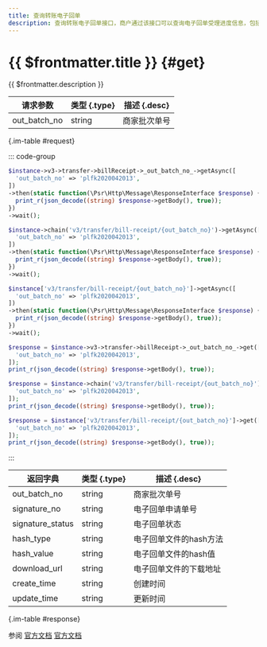 ```yaml
---
title: 查询转账电子回单
description: 查询转账电子回单接口，商户通过该接口可以查询电子回单受理进度信息，包括电子回单据信息，电子回单文件的hash值，电子回单文件的下载地址等
---
```


# {{ $frontmatter.title }} {#get}

{{ $frontmatter.description }}

| 请求参数 | 类型 {.type} | 描述 {.desc}
| --- | --- | ---
| out_batch_no | string | 商家批次单号

{.im-table #request}

::: code-group

```php [异步纯链式]
$instance->v3->transfer->billReceipt->_out_batch_no_->getAsync([
  'out_batch_no' => 'plfk2020042013',
])
->then(static function(\Psr\Http\Message\ResponseInterface $response) {
  print_r(json_decode((string) $response->getBody(), true));
})
->wait();
```

```php [异步声明式]
$instance->chain('v3/transfer/bill-receipt/{out_batch_no}')->getAsync([
  'out_batch_no' => 'plfk2020042013',
])
->then(static function(\Psr\Http\Message\ResponseInterface $response) {
  print_r(json_decode((string) $response->getBody(), true));
})
->wait();
```

```php [异步属性式]
$instance['v3/transfer/bill-receipt/{out_batch_no}']->getAsync([
  'out_batch_no' => 'plfk2020042013',
])
->then(static function(\Psr\Http\Message\ResponseInterface $response) {
  print_r(json_decode((string) $response->getBody(), true));
})
->wait();
```

```php [同步纯链式]
$response = $instance->v3->transfer->billReceipt->_out_batch_no_->get([
  'out_batch_no' => 'plfk2020042013',
]);
print_r(json_decode((string) $response->getBody(), true));
```

```php [同步声明式]
$response = $instance->chain('v3/transfer/bill-receipt/{out_batch_no}')->get([
  'out_batch_no' => 'plfk2020042013',
]);
print_r(json_decode((string) $response->getBody(), true));
```

```php [同步属性式]
$response = $instance['v3/transfer/bill-receipt/{out_batch_no}']->get([
  'out_batch_no' => 'plfk2020042013',
]);
print_r(json_decode((string) $response->getBody(), true));
```

:::

| 返回字典 | 类型 {.type} | 描述 {.desc}
| --- | --- | ---
| out_batch_no | string | 商家批次单号
| signature_no | string | 电子回单申请单号
| signature_status | string | 电子回单状态
| hash_type | string | 电子回单文件的hash方法
| hash_value | string | 电子回单文件的hash值
| download_url | string | 电子回单文件的下载地址
| create_time | string | 创建时间
| update_time | string | 更新时间

{.im-table #response}

参阅 [官方文档](https://pay.weixin.qq.com/wiki/doc/apiv3_partner/Offline/apis/chapter4_1_12.shtml) [官方文档](https://pay.weixin.qq.com/wiki/doc/apiv3/wxpay/pay/transfer_partner/chapter4_2.shtml)

